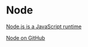 # Node

[ Node.js is a JavaScript runtime](https://nodejs.org/en/)

[Node on GitHub](https://github.com/nodejs)
